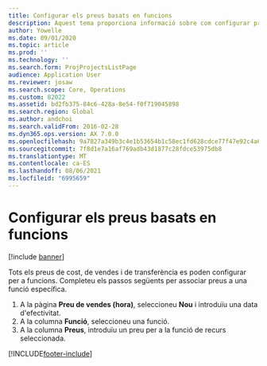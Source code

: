 ```yaml
---
title: Configurar els preus basats en funcions
description: Aquest tema proporciona informació sobre com configurar preus per a funcions específiques.
author: Yowelle
ms.date: 09/01/2020
ms.topic: article
ms.prod: ''
ms.technology: ''
ms.search.form: ProjProjectsListPage
audience: Application User
ms.reviewer: josaw
ms.search.scope: Core, Operations
ms.custom: 82022
ms.assetid: bd2fb375-84c6-428a-8e54-f0f719045898
ms.search.region: Global
ms.author: andchoi
ms.search.validFrom: 2016-02-28
ms.dyn365.ops.version: AX 7.0.0
ms.openlocfilehash: 9a7827a349b3c4e1b53654b1c58ec1fd628cdce77f47e92c4a61e62eae675ef9
ms.sourcegitcommit: 7f8d1e7a16af769adb43d1877c28fdce53975db8
ms.translationtype: MT
ms.contentlocale: ca-ES
ms.lasthandoff: 08/06/2021
ms.locfileid: "6995659"
---
```

# <a name="set-up-role-based-pricing"></a>Configurar els preus basats en funcions

[!include [banner](../includes/banner.md)]

Tots els preus de cost, de vendes i de transferència es poden configurar per a funcions. Completeu els passos següents per associar preus a una funció específica.

1. A la pàgina **Preu de vendes (hora)**, seleccioneu **Nou** i introduïu una data d'efectivitat.
2. A la columna **Funció**, seleccioneu una funció.
3. A la columna **Preus**, introduïu un preu per a la funció de recurs seleccionada.


[!INCLUDE[footer-include](../includes/footer-banner.md)]